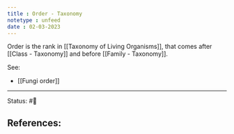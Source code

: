 ```yaml
---
title : Order - Taxonomy
notetype : unfeed
date : 02-03-2023
---
```


Order is the rank in [[Taxonomy of Living Organisms]], that comes after [[Class - Taxonomy]] and before [[Family - Taxonomy]].

See:
- [[Fungi order]]

-----

Status: #🌱 

References:
- 
